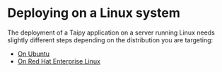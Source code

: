 # Deploying on a Linux system

The deployment of a Taipy application on a server running Linux needs slightly different
steps depending on the distribution you are targeting:

- [On Ubuntu](ubuntu.md)
- [On Red Hat Enterprise Linux](redhat.md)
